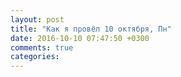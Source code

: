 ```yaml
---
layout: post
title: "Как я провёл 10 октября, Пн"
date: 2016-10-10 07:47:50 +0300
comments: true
categories: 
---
```

